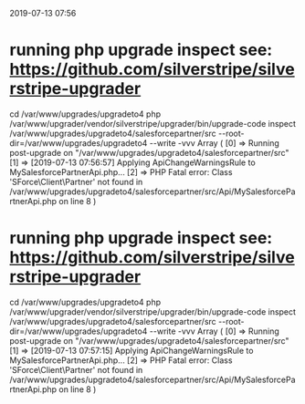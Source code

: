 2019-07-13 07:56

# running php upgrade inspect see: https://github.com/silverstripe/silverstripe-upgrader
cd /var/www/upgrades/upgradeto4
php /var/www/upgrader/vendor/silverstripe/upgrader/bin/upgrade-code inspect /var/www/upgrades/upgradeto4/salesforcepartner/src  --root-dir=/var/www/upgrades/upgradeto4 --write -vvv
Array
(
    [0] => Running post-upgrade on "/var/www/upgrades/upgradeto4/salesforcepartner/src"
    [1] => [2019-07-13 07:56:57] Applying ApiChangeWarningsRule to MySalesforcePartnerApi.php...
    [2] => PHP Fatal error:  Class 'SForce\Client\Partner' not found in /var/www/upgrades/upgradeto4/salesforcepartner/src/Api/MySalesforcePartnerApi.php on line 8
)

# running php upgrade inspect see: https://github.com/silverstripe/silverstripe-upgrader
cd /var/www/upgrades/upgradeto4
php /var/www/upgrader/vendor/silverstripe/upgrader/bin/upgrade-code inspect /var/www/upgrades/upgradeto4/salesforcepartner/src  --root-dir=/var/www/upgrades/upgradeto4 --write -vvv
Array
(
    [0] => Running post-upgrade on "/var/www/upgrades/upgradeto4/salesforcepartner/src"
    [1] => [2019-07-13 07:57:15] Applying ApiChangeWarningsRule to MySalesforcePartnerApi.php...
    [2] => PHP Fatal error:  Class 'SForce\Client\Partner' not found in /var/www/upgrades/upgradeto4/salesforcepartner/src/Api/MySalesforcePartnerApi.php on line 8
)

